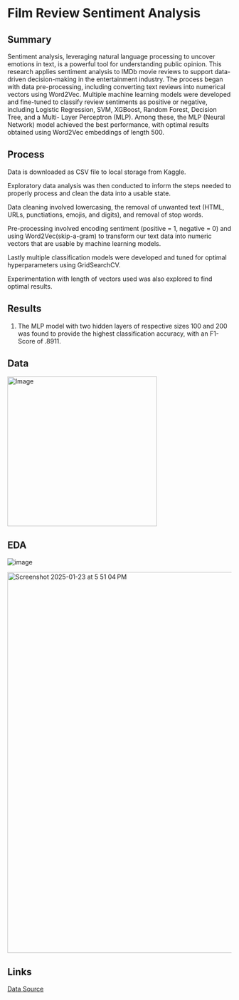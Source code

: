 # Film Review Sentiment Analysis

Summary
---

Sentiment analysis, leveraging natural language processing to uncover emotions in text, is a
powerful tool for understanding public opinion. This research applies sentiment analysis to IMDb movie
reviews to support data-driven decision-making in the entertainment industry. The process began with
data pre-processing, including converting text reviews into numerical vectors using Word2Vec. Multiple
machine learning models were developed and fine-tuned to classify review sentiments as positive or
negative, including Logistic Regression, SVM, XGBoost, Random Forest, Decision Tree, and a Multi-
Layer Perceptron (MLP). Among these, the MLP (Neural Network) model achieved the best performance, with optimal
results obtained using Word2Vec embeddings of length 500.

Process
---
Data is downloaded as CSV file to local storage from Kaggle.

Exploratory data analysis was then conducted to inform the steps needed to properly process and clean the data into a usable state.

Data cleaning involved lowercasing, the removal of unwanted text (HTML, URLs, punctiations, emojis, and digits), and removal of stop words.

Pre-processing involved encoding sentiment (positive = 1, negative = 0) and using Word2Vec(skip-a-gram) to transform our text data into numeric vectors that are usable by machine learning models.

Lastly multiple classification models were developed and tuned for optimal hyperparameters using GridSearchCV.

Experimentation with length of vectors used was also explored to find optimal results.

Results
---
1.  The MLP model with two hidden layers of respective sizes 100 and 200 was found to provide the highest classification accuracy, with an F1-Score of .8911. 

Data
---
<img width="336" alt="Image" src="https://github.com/user-attachments/assets/e393f947-9ec9-4086-90b0-4caf4d4cf420" />

EDA
---
![image](https://github.com/user-attachments/assets/8259caaf-c55a-4f92-8bff-ce37321bb9c8)

<img width="855" alt="Screenshot 2025-01-23 at 5 51 04 PM" src="https://github.com/user-attachments/assets/834f9851-4f0d-422f-9df8-9441de1d3d6c" />



Links
---
[Data Source](https://www.kaggle.com/datasets/lakshmi25npathi/imdb-dataset-of-50k-movie-reviews/data)

